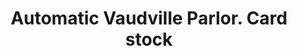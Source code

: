 ---
doi: 10.7916/D8R22CG4
date_other: '1905'
date_other_textual: '1905'
form: printed ephemera
genre:
- Card stock
name:
- Automatic Vaudville Parlor
object_in_context_url: https://biggert.cul.columbia.edu/items/view/ave_biggert_01304
subject_hierarchical_geographic:
- Euclid Beach Park, Ohio, United States
subject_name:
- Automatic Vaudville Parlor
title: Automatic Vaudville Parlor. Card stock
sort_title: Automatic Vaudville Parlor. Card stock
call_number: ave_biggert_01304
coordinates:
- 41.580,-81.570
pid: ave_biggert_01304
identifiers: ave_biggert_01304
thumbnail: https://derivativo-2.library.columbia.edu/iiif/2/ldpd:343335/full/!256,256/0/native.jpg
permalink: "/biggert/ave_biggert_01304/"
layout: iiif-image-page
---